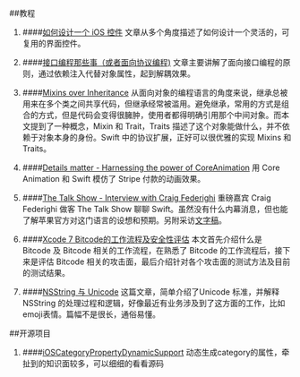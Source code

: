 ##教程

1. ####[如何设计一个 iOS 控件](http://www.cocoachina.com/ios/20151127/14394.html)
文章从多个角度描述了如何设计一个灵活的，可复用的界面控件。

2. ####[接口编程那些事（或者面向协议编程)](http://www.cocoachina.com/ios/20151214/14656.html)
文章主要讲解了面向接口编程的原则，通过依赖注入代替对象属性，起到解耦效果。

3. ####[Mixins over Inheritance](http://alisoftware.github.io/swift/protocol/2015/11/08/mixins-over-inheritance/)
从面向对象的编程语言的角度来说，继承总被用来在多个类之间共享代码，但继承经常被滥用。避免继承，常用的方式是组合的方式，但是代码会变得很臃肿，使用者都得明确引用那个中间对象。而本文提到了一种概念，Mixin 和 Trait，Traits 描述了这个对象能做什么，并不依赖于对象本身的身份。Swift 中的协议扩展，正好可以很优雅的实现 Mixins 和 Traits。

4. ####[Details matter - Harnessing the power of CoreAnimation](	http://merowing.info/2015/12/details-matter---harnessing-the-power-of-coreanimation/?utm_campaign=iOS%2BDev%2BWeekly&utm_medium=email&utm_source=iOS_Dev_Weekly_Issue_229)
用 Core Animation 和 Swift 模仿了 Stripe 付款的动画效果。

5. ####[The Talk Show - Interview with Craig Federighi](http://daringfireball.net/thetalkshow/2015/12/07/ep-139)
重磅嘉宾 Craig Federighi 做客 The Talk Show 聊聊 Swift。虽然没有什么内幕消息，但也能了解苹果官方对这门语言的设想和预期。另附采访[文字稿](http://daringfireball.net/thetalkshow/139/federighi-gruber-transcript)。
6. ####[Xcode 7 Bitcode的工作流程及安全性评估](http://www.cocoachina.com/ios/20151218/14744.html)
本文首先介绍什么是 Bitcode 及 Bitcode 相关的工作流程，在熟悉了 Bitcode 的工作流程后，接下来是评估 Bitcode 相关的攻击面，最后介绍针对各个攻击面的测试方法及目前的测试结果。

7. ####[NSString 与 Unicode](http://objccn.io/issue-9-1/)
这篇文章，简单介绍了Unicode 标准，并解释 NSString 的处理过程和逻辑，好像最近有业务涉及到了这方面的工作，比如emoji表情。篇幅不是很长，通俗易懂。

##开源项目

1. ####[iOSCategoryPropertyDynamicSupport](https://github.com/NathanLi/iOSCategoryPropertyDynamicSupport)
动态生成category的属性，牵扯到的知识面较多，可以细细的看看源码